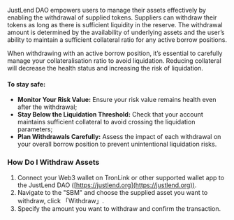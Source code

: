 JustLend DAO empowers users to manage their assets effectively by enabling the withdrawal of supplied tokens. Suppliers can withdraw their tokens as long as there is sufficient liquidity in the reserve. The withdrawal amount is determined by the availability of underlying assets and the user’s ability to maintain a sufficient collateral ratio for any active borrow positions.

When withdrawing with an active borrow position, it’s essential to carefully manage your collateralisation ratio to avoid liquidation. Reducing collateral will decrease the health status and increasing the risk of liquidation.

#### To stay safe:
* **Monitor Your Risk Value:** Ensure your risk value remains health even after the withdrawal;
* **Stay Below the Liquidation Threshold:** Check that your account maintains sufficient collateral to avoid crossing the liquidation parameters;
* **Plan Withdrawals Carefully:** Assess the impact of each withdrawal on your overall borrow position to prevent unintentional liquidation risks.

### **How Do I Withdraw Assets**
1. Connect your Web3 wallet on TronLink or other supported wallet app to the JustLend DAO ([https://justlend.org](https://justlend.org)).
2. Navigate to the "SBM" and choose the supplied asset you want to withdraw, click 「Withdraw」.
3. Specify the amount you want to withdraw and confirm the transaction.
